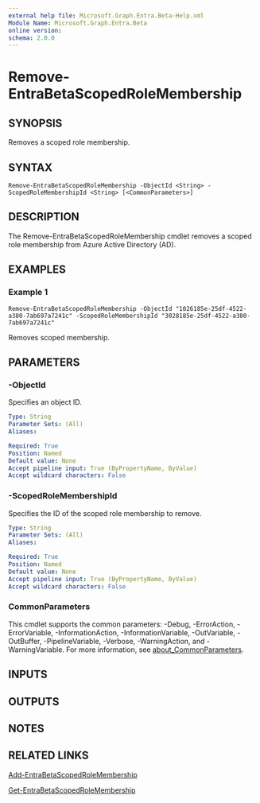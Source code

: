 ```yaml
---
external help file: Microsoft.Graph.Entra.Beta-Help.xml
Module Name: Microsoft.Graph.Entra.Beta
online version:
schema: 2.0.0
---
```


# Remove-EntraBetaScopedRoleMembership

## SYNOPSIS
Removes a scoped role membership.

## SYNTAX

```
Remove-EntraBetaScopedRoleMembership -ObjectId <String> -ScopedRoleMembershipId <String> [<CommonParameters>]
```

## DESCRIPTION
The Remove-EntraBetaScopedRoleMembership cmdlet removes a scoped role membership from Azure Active Directory (AD).

## EXAMPLES

### Example 1
```
Remove-EntraBetaScopedRoleMembership -ObjectId "1026185e-25df-4522-a380-7ab697a7241c" -ScopedRoleMembershipId "3028185e-25df-4522-a380-7ab697a7241c"
```

Removes scoped membership.

## PARAMETERS

### -ObjectId
Specifies an object ID.

```yaml
Type: String
Parameter Sets: (All)
Aliases:

Required: True
Position: Named
Default value: None
Accept pipeline input: True (ByPropertyName, ByValue)
Accept wildcard characters: False
```

### -ScopedRoleMembershipId
Specifies the ID of the scoped role membership to remove.

```yaml
Type: String
Parameter Sets: (All)
Aliases:

Required: True
Position: Named
Default value: None
Accept pipeline input: True (ByPropertyName, ByValue)
Accept wildcard characters: False
```

### CommonParameters
This cmdlet supports the common parameters: -Debug, -ErrorAction, -ErrorVariable, -InformationAction, -InformationVariable, -OutVariable, -OutBuffer, -PipelineVariable, -Verbose, -WarningAction, and -WarningVariable. For more information, see [about_CommonParameters](https://go.microsoft.com/fwlink/?LinkID=113216).

## INPUTS

## OUTPUTS

## NOTES

## RELATED LINKS

[Add-EntraBetaScopedRoleMembership]()

[Get-EntraBetaScopedRoleMembership]()

